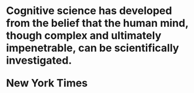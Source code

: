 <H1>
    <p>Cognitive science has developed from the belief that the human mind, though complex and
        ultimately
        impenetrable, can be scientifically investigated.</p>
    <p>New York Times</p>
</H1>